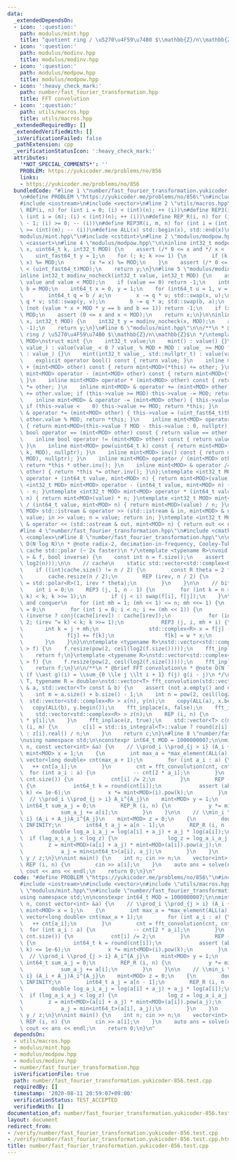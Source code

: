 ```yaml
---
data:
  _extendedDependsOn:
  - icon: ':question:'
    path: modulus/mint.hpp
    title: "quotient ring / \u5270\u4F59\u74B0 $\\mathbb{Z}/n\\mathbb{Z}$"
  - icon: ':question:'
    path: modulus/modinv.hpp
    title: modulus/modinv.hpp
  - icon: ':question:'
    path: modulus/modpow.hpp
    title: modulus/modpow.hpp
  - icon: ':heavy_check_mark:'
    path: number/fast_fourier_transformation.hpp
    title: FFT convolution
  - icon: ':question:'
    path: utils/macros.hpp
    title: utils/macros.hpp
  _extendedRequiredBy: []
  _extendedVerifiedWith: []
  _isVerificationFailed: false
  _pathExtension: cpp
  _verificationStatusIcon: ':heavy_check_mark:'
  attributes:
    '*NOT_SPECIAL_COMMENTS*': ''
    PROBLEM: https://yukicoder.me/problems/no/856
    links:
    - https://yukicoder.me/problems/no/856
  bundledCode: "#line 1 \"number/fast_fourier_transformation.yukicoder-856.test.cpp\"\
    \n#define PROBLEM \"https://yukicoder.me/problems/no/856\"\n#include <algorithm>\n\
    #include <iostream>\n#include <vector>\n#line 2 \"utils/macros.hpp\"\n#define\
    \ REP(i, n) for (int i = 0; (i) < (int)(n); ++ (i))\n#define REP3(i, m, n) for\
    \ (int i = (m); (i) < (int)(n); ++ (i))\n#define REP_R(i, n) for (int i = (int)(n)\
    \ - 1; (i) >= 0; -- (i))\n#define REP3R(i, m, n) for (int i = (int)(n) - 1; (i)\
    \ >= (int)(m); -- (i))\n#define ALL(x) std::begin(x), std::end(x)\n#line 2 \"\
    modulus/mint.hpp\"\n#include <cstdint>\n#line 2 \"modulus/modpow.hpp\"\n#include\
    \ <cassert>\n#line 4 \"modulus/modpow.hpp\"\n\ninline int32_t modpow(uint_fast64_t\
    \ x, uint64_t k, int32_t MOD) {\n    assert (/* 0 <= x and */ x < (uint_fast64_t)MOD);\n\
    \    uint_fast64_t y = 1;\n    for (; k; k >>= 1) {\n        if (k & 1) (y *=\
    \ x) %= MOD;\n        (x *= x) %= MOD;\n    }\n    assert (/* 0 <= y and */ y\
    \ < (uint_fast64_t)MOD);\n    return y;\n}\n#line 5 \"modulus/modinv.hpp\"\n\n\
    inline int32_t modinv_nocheck(int32_t value, int32_t MOD) {\n    assert (0 <=\
    \ value and value < MOD);\n    if (value == 0) return -1;\n    int64_t a = value,\
    \ b = MOD;\n    int64_t x = 0, y = 1;\n    for (int64_t u = 1, v = 0; a; ) {\n\
    \        int64_t q = b / a;\n        x -= q * u; std::swap(x, u);\n        y -=\
    \ q * v; std::swap(y, v);\n        b -= q * a; std::swap(b, a);\n    }\n    if\
    \ (not (value * x + MOD * y == b and b == 1)) return -1;\n    if (x < 0) x +=\
    \ MOD;\n    assert (0 <= x and x < MOD);\n    return x;\n}\n\ninline int32_t modinv(int32_t\
    \ x, int32_t MOD) {\n    int32_t y = modinv_nocheck(x, MOD);\n    assert (y !=\
    \ -1);\n    return y;\n}\n#line 6 \"modulus/mint.hpp\"\n\n/**\n * @brief quotient\
    \ ring / \u5270\u4F59\u74B0 $\\mathbb{Z}/n\\mathbb{Z}$\n */\ntemplate <int32_t\
    \ MOD>\nstruct mint {\n    int32_t value;\n    mint() : value() {}\n    mint(int64_t\
    \ value_) : value(value_ < 0 ? value_ % MOD + MOD : value_ >= MOD ? value_ % MOD\
    \ : value_) {}\n    mint(int32_t value_, std::nullptr_t) : value(value_) {}\n\
    \    explicit operator bool() const { return value; }\n    inline mint<MOD> operator\
    \ + (mint<MOD> other) const { return mint<MOD>(*this) += other; }\n    inline\
    \ mint<MOD> operator - (mint<MOD> other) const { return mint<MOD>(*this) -= other;\
    \ }\n    inline mint<MOD> operator * (mint<MOD> other) const { return mint<MOD>(*this)\
    \ *= other; }\n    inline mint<MOD> & operator += (mint<MOD> other) { this->value\
    \ += other.value; if (this->value >= MOD) this->value -= MOD; return *this; }\n\
    \    inline mint<MOD> & operator -= (mint<MOD> other) { this->value -= other.value;\
    \ if (this->value <    0) this->value += MOD; return *this; }\n    inline mint<MOD>\
    \ & operator *= (mint<MOD> other) { this->value = (uint_fast64_t)this->value *\
    \ other.value % MOD; return *this; }\n    inline mint<MOD> operator - () const\
    \ { return mint<MOD>(this->value ? MOD - this->value : 0, nullptr); }\n    inline\
    \ bool operator == (mint<MOD> other) const { return value == other.value; }\n\
    \    inline bool operator != (mint<MOD> other) const { return value != other.value;\
    \ }\n    inline mint<MOD> pow(uint64_t k) const { return mint<MOD>(modpow(value,\
    \ k, MOD), nullptr); }\n    inline mint<MOD> inv() const { return mint<MOD>(modinv(value,\
    \ MOD), nullptr); }\n    inline mint<MOD> operator / (mint<MOD> other) const {\
    \ return *this * other.inv(); }\n    inline mint<MOD> & operator /= (mint<MOD>\
    \ other) { return *this *= other.inv(); }\n};\ntemplate <int32_t MOD> mint<MOD>\
    \ operator + (int64_t value, mint<MOD> n) { return mint<MOD>(value) + n; }\ntemplate\
    \ <int32_t MOD> mint<MOD> operator - (int64_t value, mint<MOD> n) { return mint<MOD>(value)\
    \ - n; }\ntemplate <int32_t MOD> mint<MOD> operator * (int64_t value, mint<MOD>\
    \ n) { return mint<MOD>(value) * n; }\ntemplate <int32_t MOD> mint<MOD> operator\
    \ / (int64_t value, mint<MOD> n) { return mint<MOD>(value) / n; }\ntemplate <int32_t\
    \ MOD> std::istream & operator >> (std::istream & in, mint<MOD> & n) { int64_t\
    \ value; in >> value; n = value; return in; }\ntemplate <int32_t MOD> std::ostream\
    \ & operator << (std::ostream & out, mint<MOD> n) { return out << n.value; }\n\
    #line 4 \"number/fast_fourier_transformation.hpp\"\n#include <cmath>\n#include\
    \ <complex>\n#line 8 \"number/fast_fourier_transformation.hpp\"\n\n/**\n * @note\
    \ O(N log N)\n * @note radix-2, decimation-in-frequency, Cooley-Tukey\n * @note\
    \ cache std::polar (~ 2x faster)\n */\ntemplate <typename R>\nvoid fft_inplace(std::vector<std::complex<R>\
    \ > & f, bool inverse) {\n    const int n = f.size();\n    assert (n == pow(2,\
    \ log2(n)));\n\n    // cache\n    static std::vector<std::complex<R> > cache;\n\
    \    if ((int)cache.size() != n / 2) {\n        const R theta = 2 * M_PI / n;\n\
    \        cache.resize(n / 2);\n        REP (irev, n / 2) {\n            cache[irev]\
    \ = std::polar<R>(1, irev * theta);\n        }\n    }\n\n    // bit reverse\n\
    \    int i = 0;\n    REP3 (j, 1, n - 1) {\n        for (int k = n >> 1; (i ^=\
    \ k) < k; k >>= 1);\n        if (j < i) swap(f[i], f[j]);\n    }\n\n    // divide\
    \ and conquer\n    for (int mh = 1; (mh << 1) <= n; mh <<= 1) {\n        int irev\
    \ = 0;\n        for (int i = 0; i < n; i += (mh << 1)) {\n            auto w =\
    \ (inverse ? conj(cache[irev]) : cache[irev]);\n            for (int k = n >>\
    \ 2; (irev ^= k) < k; k >>= 1);\n            REP3 (j, i, mh + i) {\n         \
    \       int k = j + mh;\n                std::complex<R> x = f[j] - f[k];\n  \
    \              f[j] += f[k];\n                f[k] = w * x;\n            }\n \
    \       }\n    }\n}\n\ntemplate <typename R>\nstd::vector<std::complex<R> > fft(std::vector<std::complex<R>\
    \ > f) {\n    f.resize(pow(2, ceil(log2(f.size()))));\n    fft_inplace(f, false);\n\
    \    return f;\n}\ntemplate <typename R>\nstd::vector<std::complex<R> > ifft(std::vector<std::complex<R>\
    \ > f) {\n    f.resize(pow(2, ceil(log2(f.size()))));\n    fft_inplace(f, true);\n\
    \    return f;\n}\n\n/**\n * @brief FFT convolution\n * @note O(N log N)\n * @note\
    \ (f \\ast g)(i) = \\sum_{0 \\le j \\lt i + 1} f(j) g(i - j)\n */\ntemplate <typename\
    \ T, typename R = double>\nstd::vector<T> fft_convolution(std::vector<T> const\
    \ & a, std::vector<T> const & b) {\n    assert (not a.empty() and not b.empty());\n\
    \    int m = a.size() + b.size() - 1;\n    int n = pow(2, ceil(log2(m)));\n  \
    \  std::vector<std::complex<R> > x(n), y(n);\n    copy(ALL(a), x.begin());\n \
    \   copy(ALL(b), y.begin());\n    fft_inplace(x, false);\n    fft_inplace(y, false);\n\
    \    std::vector<std::complex<R> > z(n);\n    REP (i, n) {\n        z[i] = x[i]\
    \ * y[i];\n    }\n    fft_inplace(z, true);\n    std::vector<T> c(m);\n    REP\
    \ (i, m) {\n        c[i] = std::is_integral<T>::value ? round(z[i].real() / n)\
    \ : z[i].real() / n;\n    }\n    return c;\n}\n#line 8 \"number/fast_fourier_transformation.yukicoder-856.test.cpp\"\
    \nusing namespace std;\n\nconstexpr int64_t MOD = 1000000007;\n\nmint<MOD> solve(int\
    \ n, const vector<int> &a) {\n    // \\prod_i \\prod_{j > i} (A_i + A_j)\n   \
    \ mint<MOD> x = 1;\n    {\n        int max_a = *max_element(ALL(a));\n       \
    \ vector<long double> cnt(max_a + 1);\n        for (int a_i : a) {\n         \
    \   ++ cnt[a_i];\n        }\n        cnt = fft_convolution(cnt, cnt);\n      \
    \  for (int a_i : a) {\n            -- cnt[2 * a_i];\n        }\n        REP (i,\
    \ cnt.size()) {\n            cnt[i] /= 2;\n        }\n        REP (i, cnt.size())\
    \ {\n            int64_t k = round(cnt[i]);\n            assert (abs(cnt[i] -\
    \ k) <= 1e-6);\n            x *= mint<MOD>(i).pow(k);\n        }\n    }\n\n  \
    \  // \\prod_i \\prod_{j > i} A_i^{A_j}\n    mint<MOD> y = 1;\n    {\n       \
    \ int64_t sum_a_j = 0;\n        REP_R (i, n) {\n            y *= mint<MOD>(a[i]).pow(sum_a_j);\n\
    \            sum_a_j += a[i];\n        }\n    }\n\n    // \\min_i \\mimn_{j >\
    \ i} (A_i + A_j)A_i^{A_j}\n    mint<MOD> z = 0;\n    {\n        double log_z =\
    \ INFINITY;\n        int64_t a_j = a[n - 1];\n        REP_R (i, n - 1) {\n   \
    \         double log_a_i_a_j = log(a[i] + a_j) + a_j * log(a[i]);\n          \
    \  if (log_a_i_a_j < log_z) {\n                log_z = log_a_i_a_j;\n        \
    \        z = mint<MOD>(a[i] + a_j) * mint<MOD>(a[i]).pow(a_j);\n            }\n\
    \            a_j = min<int64_t>(a[i], a_j);\n        }\n    }\n    return x *\
    \ y / z;\n}\n\nint main() {\n    int n; cin >> n;\n    vector<int> a(n);\n   \
    \ REP (i, n) {\n        cin >> a[i];\n    }\n    auto ans = solve(n, a);\n   \
    \ cout << ans << endl;\n    return 0;\n}\n"
  code: "#define PROBLEM \"https://yukicoder.me/problems/no/856\"\n#include <algorithm>\n\
    #include <iostream>\n#include <vector>\n#include \"utils/macros.hpp\"\n#include\
    \ \"modulus/mint.hpp\"\n#include \"number/fast_fourier_transformation.hpp\"\n\
    using namespace std;\n\nconstexpr int64_t MOD = 1000000007;\n\nmint<MOD> solve(int\
    \ n, const vector<int> &a) {\n    // \\prod_i \\prod_{j > i} (A_i + A_j)\n   \
    \ mint<MOD> x = 1;\n    {\n        int max_a = *max_element(ALL(a));\n       \
    \ vector<long double> cnt(max_a + 1);\n        for (int a_i : a) {\n         \
    \   ++ cnt[a_i];\n        }\n        cnt = fft_convolution(cnt, cnt);\n      \
    \  for (int a_i : a) {\n            -- cnt[2 * a_i];\n        }\n        REP (i,\
    \ cnt.size()) {\n            cnt[i] /= 2;\n        }\n        REP (i, cnt.size())\
    \ {\n            int64_t k = round(cnt[i]);\n            assert (abs(cnt[i] -\
    \ k) <= 1e-6);\n            x *= mint<MOD>(i).pow(k);\n        }\n    }\n\n  \
    \  // \\prod_i \\prod_{j > i} A_i^{A_j}\n    mint<MOD> y = 1;\n    {\n       \
    \ int64_t sum_a_j = 0;\n        REP_R (i, n) {\n            y *= mint<MOD>(a[i]).pow(sum_a_j);\n\
    \            sum_a_j += a[i];\n        }\n    }\n\n    // \\min_i \\mimn_{j >\
    \ i} (A_i + A_j)A_i^{A_j}\n    mint<MOD> z = 0;\n    {\n        double log_z =\
    \ INFINITY;\n        int64_t a_j = a[n - 1];\n        REP_R (i, n - 1) {\n   \
    \         double log_a_i_a_j = log(a[i] + a_j) + a_j * log(a[i]);\n          \
    \  if (log_a_i_a_j < log_z) {\n                log_z = log_a_i_a_j;\n        \
    \        z = mint<MOD>(a[i] + a_j) * mint<MOD>(a[i]).pow(a_j);\n            }\n\
    \            a_j = min<int64_t>(a[i], a_j);\n        }\n    }\n    return x *\
    \ y / z;\n}\n\nint main() {\n    int n; cin >> n;\n    vector<int> a(n);\n   \
    \ REP (i, n) {\n        cin >> a[i];\n    }\n    auto ans = solve(n, a);\n   \
    \ cout << ans << endl;\n    return 0;\n}\n"
  dependsOn:
  - utils/macros.hpp
  - modulus/mint.hpp
  - modulus/modpow.hpp
  - modulus/modinv.hpp
  - number/fast_fourier_transformation.hpp
  isVerificationFile: true
  path: number/fast_fourier_transformation.yukicoder-856.test.cpp
  requiredBy: []
  timestamp: '2020-08-11 20:59:07+09:00'
  verificationStatus: TEST_ACCEPTED
  verifiedWith: []
documentation_of: number/fast_fourier_transformation.yukicoder-856.test.cpp
layout: document
redirect_from:
- /verify/number/fast_fourier_transformation.yukicoder-856.test.cpp
- /verify/number/fast_fourier_transformation.yukicoder-856.test.cpp.html
title: number/fast_fourier_transformation.yukicoder-856.test.cpp
---
```

